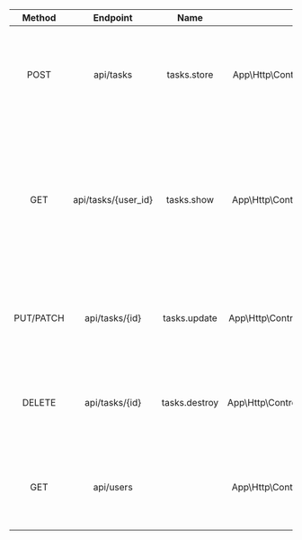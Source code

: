 |  Method   |      Endpoint       |     Name      |                   Action                    |                                          Description                                          |
| :-------: | :-----------------: | :-----------: | :-----------------------------------------: | :-------------------------------------------------------------------------------------------: |
|   POST    |      api/tasks      |  tasks.store  |  App\Http\Controllers\TaskController@store  |                tasks テーブルにレコードを新規作成する。タスクの新規追加をする                 |
|    GET    | api/tasks/{user_id} |  tasks.show   |  App\Http\Controllers\TaskController@show   | tasks テーブルの{user_id}に一致するレコードを全て取得する。トップページでユーザー毎のタスク一覧を表示する |
| PUT/PATCH |   api/tasks/{id}    | tasks.update  | App\Http\Controllers\TaskController@update  |                 tasks テーブルの id のレコードを更新する。タスクの編集をする                  |
|  DELETE   |   api/tasks/{id}    | tasks.destroy | App\Http\Controllers\TaskController@destroy |                 tasks テーブルの id のレコードを削除する。タスクの削除をする                  |
|    GET    |      api/users      |               |  App\Http\Controllers\UserController@index  |                   users テーブルからログインされたユーザーの id を取得する                    |
